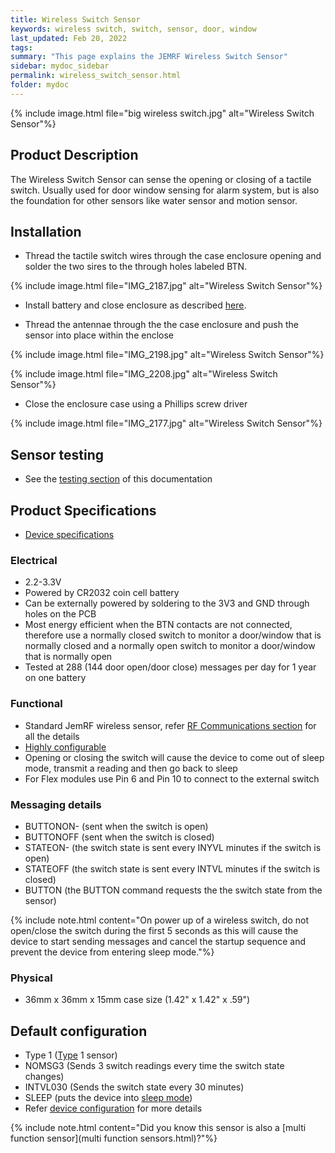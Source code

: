 ```yaml
---
title: Wireless Switch Sensor
keywords: wireless switch, switch, sensor, door, window
last_updated: Feb 20, 2022
tags:
summary: "This page explains the JEMRF Wireless Switch Sensor"
sidebar: mydoc_sidebar
permalink: wireless_switch_sensor.html
folder: mydoc
---
```


{% include image.html file="big wireless switch.jpg" alt="Wireless Switch Sensor"%}


## Product Description
The Wireless Switch Sensor can sense the opening or closing of a tactile switch. Usually used for door window sensing for alarm system, but is also the foundation for other sensors like water sensor and motion sensor.

## Installation
* Thread the tactile switch wires through the case enclosure opening and solder the two sires to the through holes labeled BTN.

{% include image.html file="IMG_2187.jpg" alt="Wireless Switch Sensor"%}

* Install battery and close enclosure as described [here](sensor_installation.html).

* Thread the antennae through the the case enclosure and push the sensor into place within the enclose

{% include image.html file="IMG_2198.jpg" alt="Wireless Switch Sensor"%}

{% include image.html file="IMG_2208.jpg" alt="Wireless Switch Sensor"%}

* Close the enclosure case using a Phillips screw driver

{% include image.html file="IMG_2177.jpg" alt="Wireless Switch Sensor"%}


## Sensor testing
* See the [testing section](sensor_testing.html) of this documentation

## Product Specifications
* [Device specifications](rf_device_specs.html)

### Electrical
* 2.2-3.3V
* Powered by CR2032 coin cell battery
* Can be externally powered by soldering to the 3V3 and GND through holes on the PCB
* Most energy efficient when the BTN contacts are not connected, therefore use a normally closed switch to monitor a door/window that is normally closed and a normally open switch to monitor a door/window that is normally open
* Tested at 288 (144 door open/door close) messages per day for 1 year on one battery

### Functional
* Standard JemRF wireless sensor, refer [RF Communications section](rf_basics.html) for all the details
* [Highly configurable](configuration_overview.html)
* Opening or closing the switch will cause the device to come out of sleep mode, transmit a reading and then go back to sleep
* For Flex modules use Pin 6 and Pin 10 to connect to the external switch

### Messaging details
* BUTTONON- (sent when the switch is open)
* BUTTONOFF (sent when the switch is closed)
* STATEON- (the switch state is sent every INYVL minutes if the switch is open)
* STATEOFF (the switch state is sent every INTVL minutes if the switch is closed)
* BUTTON (the BUTTON command requests the the switch state from the sensor)

{% include note.html content="On power up of a wireless switch, do not open/close the switch during the first 5 seconds as this will cause the device to start sending messages and cancel the startup sequence and prevent the device from entering sleep mode."%}
### Physical
* 36mm x 36mm x 15mm case size (1.42" x 1.42" x .59")

## Default configuration
* Type 1 ([Type](types.html) 1 sensor)
* NOMSG3 (Sends 3 switch readings every time the switch state changes)
* INTVL030 (Sends the switch state every 30 minutes)
* SLEEP (puts the device into [sleep mode](sleep_modes.html))
* Refer [device configuration](configuration_overview.html) for more details

{% include note.html content="Did you know this sensor is also a [multi function sensor](multi function sensors.html)?"%}